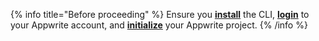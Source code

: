 {% info title="Before proceeding" %}
Ensure you [**install**](/docs/tooling/command-line/installation#Installation) the CLI, [**login**](/docs/tooling/command-line/installation#get-started) to your Appwrite account, and [**initialize**](/docs/tooling/command-line/installation#Initialization) your Appwrite project.
{% /info %}
